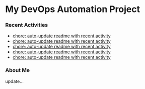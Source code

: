 # My DevOps Automation Project

### Recent Activities
<!-- activity:START -->
- [chore: auto-update readme with recent activity](https://github.com/kaigiii/mybowling-app/commit/af5aabd592a1c09f432276bfc0ed5ade9acb9c82)
- [chore: auto-update readme with recent activity](https://github.com/kaigiii/mybowling-app/commit/e55339320343287522270a0bf6eba70abf577f05)
- [chore: auto-update readme with recent activity](https://github.com/kaigiii/mybowling-app/commit/2933667969438a5e1878490eb2f3ea2204de6b61)
- [chore: auto-update readme with recent activity](https://github.com/kaigiii/mybowling-app/commit/633488e6b73b386a1a86a36e2ccd63ce9b892c21)
- [chore: auto-update readme with recent activity](https://github.com/kaigiii/mybowling-app/commit/44bcf3cc5f70b2078f3c81c83013af77967742eb)
<!-- activity:END -->

### About Me
<!-- MYLINKS:START -->
<!-- MYLINKS:END -->

update...
